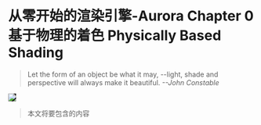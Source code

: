 # 从零开始的渲染引擎-Aurora Chapter 0 基于物理的着色 Physically Based Shading

> Let the form of an object be what it may, --light, shade and perspective will always make it beautiful. *--John Constable*

<img src="https://oss.443eb9.dev/islandsmedia/6/PhysicsBasedShading-Dark.svg" style="background-color: #191919">

> 本文将要包含的内容

